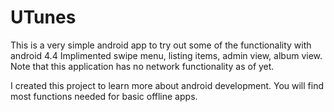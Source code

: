 # UTunes
This is a very simple android app to try out some of the functionality with android 4.4
Implimented swipe menu, listing items, admin view, album view. Note that this application has no network functionality as of yet.

I created this project to learn more about android development. 
You will find most functions needed for basic offline apps.


